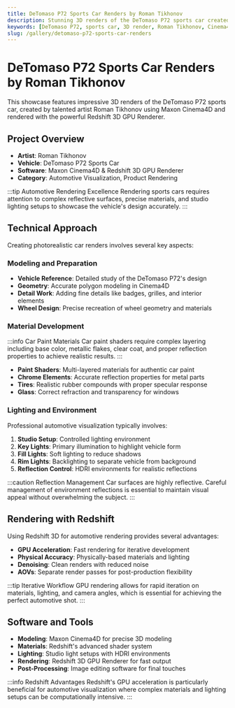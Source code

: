 ```yaml
---
title: DeTomaso P72 Sports Car Renders by Roman Tikhonov
description: Stunning 3D renders of the DeTomaso P72 sports car created by Roman Tikhonov using Maxon Cinema4D and Redshift 3D GPU Renderer.
keywords: [DeTomaso P72, sports car, 3D render, Roman Tikhonov, Cinema4D, Redshift, GPU rendering, car visualization]
slug: /gallery/detomaso-p72-sports-car-renders
---
```


# DeTomaso P72 Sports Car Renders by Roman Tikhonov

This showcase features impressive 3D renders of the DeTomaso P72 sports car, created by talented artist Roman Tikhonov using Maxon Cinema4D and rendered with the powerful Redshift 3D GPU Renderer.

## Project Overview

- **Artist**: Roman Tikhonov
- **Vehicle**: DeTomaso P72 Sports Car
- **Software**: Maxon Cinema4D & Redshift 3D GPU Renderer
- **Category**: Automotive Visualization, Product Rendering

:::tip Automotive Rendering Excellence
Rendering sports cars requires attention to complex reflective surfaces, precise materials, and studio lighting setups to showcase the vehicle's design accurately.
:::

## Technical Approach

Creating photorealistic car renders involves several key aspects:

### Modeling and Preparation

- **Vehicle Reference**: Detailed study of the DeTomaso P72's design
- **Geometry**: Accurate polygon modeling in Cinema4D
- **Detail Work**: Adding fine details like badges, grilles, and interior elements
- **Wheel Design**: Precise recreation of wheel geometry and materials

### Material Development

:::info Car Paint Materials
Car paint shaders require complex layering including base color, metallic flakes, clear coat, and proper reflection properties to achieve realistic results.
:::

- **Paint Shaders**: Multi-layered materials for authentic car paint
- **Chrome Elements**: Accurate reflection properties for metal parts
- **Tires**: Realistic rubber compounds with proper specular response
- **Glass**: Correct refraction and transparency for windows

### Lighting and Environment

Professional automotive visualization typically involves:

1. **Studio Setup**: Controlled lighting environment
2. **Key Lights**: Primary illumination to highlight vehicle form
3. **Fill Lights**: Soft lighting to reduce shadows
4. **Rim Lights**: Backlighting to separate vehicle from background
5. **Reflection Control**: HDRI environments for realistic reflections

:::caution Reflection Management
Car surfaces are highly reflective. Careful management of environment reflections is essential to maintain visual appeal without overwhelming the subject.
:::

## Rendering with Redshift

Using Redshift 3D for automotive rendering provides several advantages:

- **GPU Acceleration**: Fast rendering for iterative development
- **Physical Accuracy**: Physically-based materials and lighting
- **Denoising**: Clean renders with reduced noise
- **AOVs**: Separate render passes for post-production flexibility

:::tip Iterative Workflow
GPU rendering allows for rapid iteration on materials, lighting, and camera angles, which is essential for achieving the perfect automotive shot.
:::

## Software and Tools

- **Modeling**: Maxon Cinema4D for precise 3D modeling
- **Materials**: Redshift's advanced shader system
- **Lighting**: Studio light setups with HDRI environments
- **Rendering**: Redshift 3D GPU Renderer for fast output
- **Post-Processing**: Image editing software for final touches

:::info Redshift Advantages
Redshift's GPU acceleration is particularly beneficial for automotive visualization where complex materials and lighting setups can be computationally intensive.
:::
